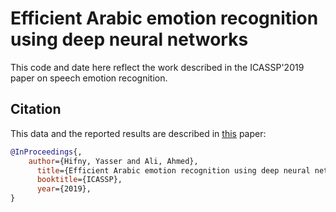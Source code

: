# Efficient Arabic emotion recognition using deep neural networks

This code and date here reflect the work described in the ICASSP'2019 paper on speech emotion recognition.

## Citation

This data and the reported results are described in [this](http://aclweb.org/anthology/P18-2004) paper:

```bib
@InProceedings{,
    author={Hifny, Yasser and Ali, Ahmed},
      title={Efficient Arabic emotion recognition using deep neural networks},
      booktitle={ICASSP},
      year={2019}, 
}
